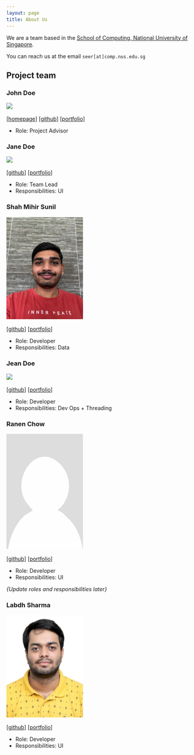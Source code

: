 ```yaml
---
layout: page
title: About Us
---
```


We are a team based in the [School of Computing, National University of Singapore](https://www.comp.nus.edu.sg).

You can reach us at the email `seer[at]comp.nus.edu.sg`

## Project team

### John Doe

<img src="images/johndoe.png" width="200px">

[[homepage](http://www.comp.nus.edu.sg/~damithch)]
[[github](https://github.com/johndoe)]
[[portfolio](team/johndoe.md)]

* Role: Project Advisor

### Jane Doe

<img src="images/johndoe.png" width="200px">

[[github](http://github.com/johndoe)]
[[portfolio](team/johndoe.md)]

* Role: Team Lead
* Responsibilities: UI

### Shah Mihir Sunil

<img src="images/mihirshah2005.png" width="200px">

[[github](http://github.com/mihirshah2005)] [[portfolio](team/mihirshah2005.md)]

* Role: Developer
* Responsibilities: Data

### Jean Doe

<img src="images/johndoe.png" width="200px">

[[github](http://github.com/johndoe)]
[[portfolio](team/johndoe.md)]

* Role: Developer
* Responsibilities: Dev Ops + Threading

### Ranen Chow

<img src="images/recursive-rc.png" width="200px">

[[github](http://github.com/recursive-rc)]
[[portfolio](team/ranenchow.md)]

* Role: Developer
* Responsibilities: UI

_{Update roles and responsibilities later}_

### Labdh Sharma

<img src="images/labdhh.png" width="200px">

[[github](http://github.com/LABDHH)]
[[portfolio](team/labdh.md)]

* Role: Developer
* Responsibilities: UI
